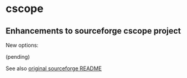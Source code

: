 # cscope
## Enhancements to sourceforge cscope project

New options:

(pending)

See also [original sourceforge README](/README)
